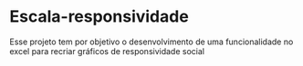 # Escala-responsividade
Esse projeto tem por objetivo o desenvolvimento de uma funcionalidade no excel para recriar gráficos de responsividade social
